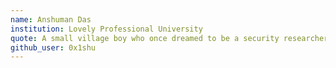 ```yaml
---
name: Anshuman Das
institution: Lovely Professional University 
quote: A small village boy who once dreamed to be a security researcher and living his dream now!
github_user: 0x1shu
---
```

